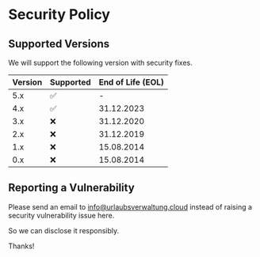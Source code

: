 # Security Policy

## Supported Versions

We will support the following version with security fixes.

| Version | Supported          | End of Life (EOL) |
|---------| ------------------ |-------------------|
| 5.x     | :white_check_mark: | -                 |
| 4.x     | :white_check_mark: | 31.12.2023        |
| 3.x     | :x:                | 31.12.2020        |
| 2.x     | :x:                | 31.12.2019        |
| 1.x     | :x:                | 15.08.2014        |
| 0.x     | :x:                | 15.08.2014        |


## Reporting a Vulnerability

Please send an email to [info@urlaubsverwaltung.cloud](mailto:info@urlaubsverwaltung.cloud)
instead of raising a security vulnerability issue here.

So we can disclose it responsibly.

Thanks!

